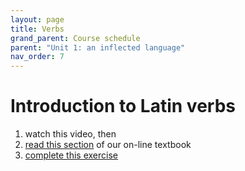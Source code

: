 ```yaml
---
layout: page
title: Verbs
grand_parent: Course schedule
parent: "Unit 1: an inflected language"
nav_order: 7
---
```



# Introduction to Latin verbs


1. watch this video, then
2. [read this section]() of our on-line textbook
3. [complete this exercise](./exercise/)
